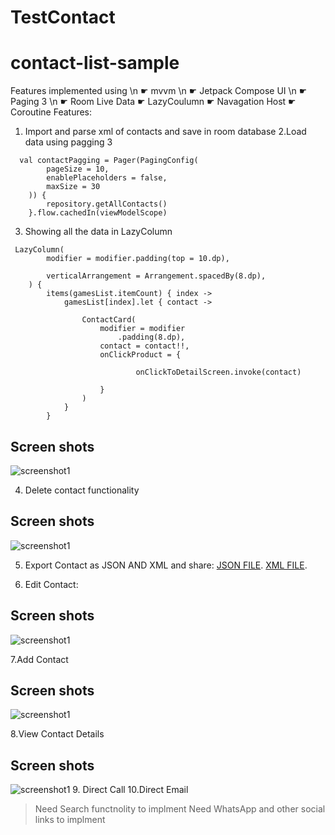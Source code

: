 # TestContact
# contact-list-sample
Features implemented using
\n ☛ mvvm \n
 ☛ Jetpack Compose UI \n
 ☛ Paging 3 \n
 ☛ Room Live Data
 ☛ LazyCoulumn
 ☛ Navagation Host
 ☛ Coroutine 
 Features: 
1. Import and parse xml of contacts and save in room database
2.Load data using pagging 3 

```
  val contactPagging = Pager(PagingConfig(
        pageSize = 10,
        enablePlaceholders = false,
        maxSize = 30
    )) {
        repository.getAllContacts()
    }.flow.cachedIn(viewModelScope)
```

3. Showing all the data in LazyColumn
```
 LazyColumn(
        modifier = modifier.padding(top = 10.dp),

        verticalArrangement = Arrangement.spacedBy(8.dp),
    ) {
        items(gamesList.itemCount) { index ->
            gamesList[index].let { contact ->
              
                ContactCard(
                    modifier = modifier
                        .padding(8.dp),
                    contact = contact!!,
                    onClickProduct = {

                            onClickToDetailScreen.invoke(contact)

                    }
                )
            }
        }
```
## Screen shots
![screenshot1](https://github.com/iukust3/TestContact/blob/master/main_image.png)

4. Delete contact functionality

## Screen shots
![screenshot1](https://github.com/iukust3/TestContact/blob/master/img_delete.png)

5. Export Contact as JSON AND XML and share:
  [JSON FILE](https://github.com/iukust3/TestContact/blob/master/Contacts.json).
  [XML FILE](https://github.com/iukust3/TestContact/blob/master/contats.xml). 

6. Edit Contact:

## Screen shots
![screenshot1](https://github.com/iukust3/TestContact/blob/master/img_edit.png)

7.Add Contact
## Screen shots
![screenshot1](https://github.com/iukust3/TestContact/blob/master/image_add_new.png)

8.View Contact Details

## Screen shots
![screenshot1](https://github.com/iukust3/TestContact/blob/master/img_details.png)
9. Direct Call
10.Direct Email

> Need Search functnolity to implment
> Need WhatsApp and other social links  to implment
